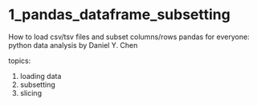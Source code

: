 # 1_pandas_dataframe_subsetting
How to load csv/tsv files and subset columns/rows 
pandas for everyone: python data analysis by Daniel Y. Chen

topics:
1. loading data
2. subsetting
3. slicing
